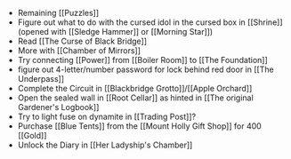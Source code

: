- Remaining [[Puzzles]]
- Figure out what to do with the cursed idol in the cursed box in [[Shrine]] (opened with [[Sledge Hammer]] or [[Morning Star]])
- Read [[The Curse of Black Bridge]]
- More with [[Chamber of Mirrors]]
- Try connecting [[Power]] from [[Boiler Room]] to [[The Foundation]]
- figure out 4-letter/number password for lock behind red door in [[The Underpass]] 
- Complete the Circuit in [[Blackbridge Grotto]]/[[Apple Orchard]]
- Open the sealed wall in [[Root Cellar]] as hinted in [[The original Gardener's Logbook]]
- Try to light fuse on dynamite in [[Trading Post]]?
- Purchase [[Blue Tents]] from the [[Mount Holly Gift Shop]] for 400 [[Gold]]
- Unlock the Diary in [[Her Ladyship's Chamber]]